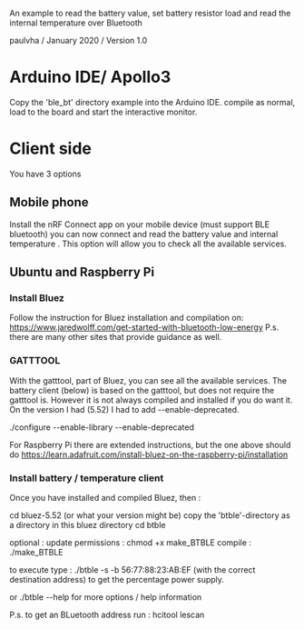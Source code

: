 An example to read the battery value, set battery resistor load and
read the internal temperature over Bluetooth

paulvha / January 2020 / Version 1.0

# Arduino IDE/ Apollo3

Copy the 'ble_bt' directory example into the Arduino IDE.
compile as normal, load to the board and start the interactive monitor.

# Client side

You have 3 options

## Mobile phone

Install the nRF Connect app on your mobile device (must support BLE bluetooth)
you can now connect and read the battery value and internal temperature .
This option will allow you to check all the available services.

## Ubuntu and Raspberry Pi

### Install Bluez
Follow the instruction for Bluez installation and compilation on:
https://www.jaredwolff.com/get-started-with-bluetooth-low-energy
P.s. there are many other sites that provide guidance as well.

### GATTTOOL
With the gatttool, part of Bluez, you can see all the available services.
The battery client (below) is based on the gatttool, but does not require
the gatttool is. However it is not always compiled and installed if you do want
it. On the version I had (5.52) I had to add --enable-deprecated.

./configure --enable-library --enable-deprecated

For Raspberry Pi there are extended instructions, but the one above should do
https://learn.adafruit.com/install-bluez-on-the-raspberry-pi/installation

### Install battery / temperature  client
Once you have installed and compiled Bluez, then :

cd bluez-5.52 (or what your version might be)
copy the 'btble'-directory as a directory in this bluez directory
cd btble

optional : update permissions : chmod +x make_BTBLE
compile : ./make_BTBLE

to execute type :
./btble -s -b 56:77:88:23:AB:EF (with the correct destination address) to
get the percentage power supply.

or ./btble --help   for more options / help information

P.s. to get an BLuetooth address run : hcitool lescan
